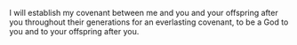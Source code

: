 I will establish my covenant between me and you and your offspring after you throughout their generations for an everlasting covenant, to be a God to you and to your offspring after you.